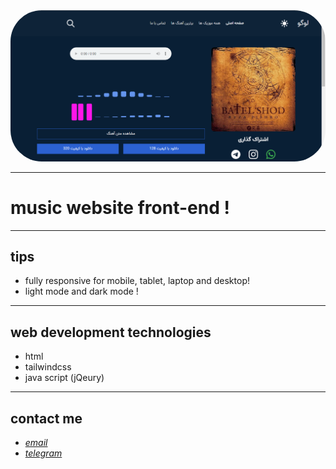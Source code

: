 <div align="center">
  <img src="https://github.com/Arash2oo4/musicPro/blob/master/shot.png" style="border-radius:50px">
</div>

---

# music website front-end !
---
## tips

* fully responsive for mobile, tablet, laptop and desktop!
* light mode and dark mode !

---
## web development technologies
* html
* tailwindcss
* java script (jQeury)

---
## contact me
* *[email](arashlatifioo44@gmail.com)*
* *[telegram](https://t.me/arash_2oo4)*
